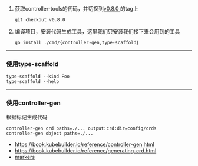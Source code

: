 

1. 获取controller-tools的代码，并切换到[v0.8.0 ](https://github.com/kubernetes-sigs/controller-tools/releases/tag/v0.8.0)的tag上

   ```shell
   git checkout v0.8.0
   ```

2. 编译项目，安装代码生成工具，这里我们只安装我们接下来会用到的工具

   ```shell
   go install ./cmd/{controller-gen,type-scaffold}
   ```

---
### 使用type-scaffold

```
type-scaffold --kind Foo
type-scaffold --help
```

---

### 使用controller-gen

根据标记生成代码

```
controller-gen crd paths=./... output:crd:dir=config/crds 
controller-gen object paths=./...
```

- https://book.kubebuilder.io/reference/controller-gen.html
- https://book.kubebuilder.io/reference/generating-crd.html
- [markers](https://book.kubebuilder.io/reference/markers.html)


